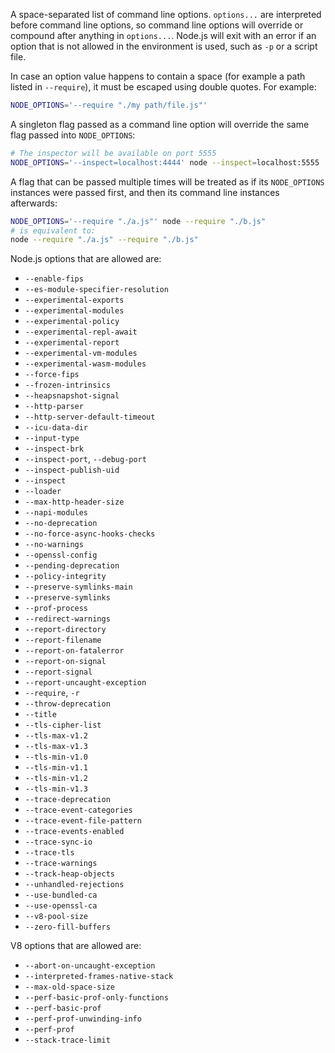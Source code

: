 <!-- YAML
added: v8.0.0
-->

A space-separated list of command line options. `options...` are interpreted
before command line options, so command line options will override or
compound after anything in `options...`. Node.js will exit with an error if
an option that is not allowed in the environment is used, such as `-p` or a
script file.

In case an option value happens to contain a space (for example a path listed
in `--require`), it must be escaped using double quotes. For example:

```bash
NODE_OPTIONS='--require "./my path/file.js"'
```

A singleton flag passed as a command line option will override the same flag
passed into `NODE_OPTIONS`:

```bash
# The inspector will be available on port 5555
NODE_OPTIONS='--inspect=localhost:4444' node --inspect=localhost:5555
```

A flag that can be passed multiple times will be treated as if its
`NODE_OPTIONS` instances were passed first, and then its command line
instances afterwards:

```bash
NODE_OPTIONS='--require "./a.js"' node --require "./b.js"
# is equivalent to:
node --require "./a.js" --require "./b.js"
```

Node.js options that are allowed are:
<!-- node-options-node start -->
- `--enable-fips`
- `--es-module-specifier-resolution`
- `--experimental-exports`
- `--experimental-modules`
- `--experimental-policy`
- `--experimental-repl-await`
- `--experimental-report`
- `--experimental-vm-modules`
- `--experimental-wasm-modules`
- `--force-fips`
- `--frozen-intrinsics`
- `--heapsnapshot-signal`
- `--http-parser`
- `--http-server-default-timeout`
- `--icu-data-dir`
- `--input-type`
- `--inspect-brk`
- `--inspect-port`, `--debug-port`
- `--inspect-publish-uid`
- `--inspect`
- `--loader`
- `--max-http-header-size`
- `--napi-modules`
- `--no-deprecation`
- `--no-force-async-hooks-checks`
- `--no-warnings`
- `--openssl-config`
- `--pending-deprecation`
- `--policy-integrity`
- `--preserve-symlinks-main`
- `--preserve-symlinks`
- `--prof-process`
- `--redirect-warnings`
- `--report-directory`
- `--report-filename`
- `--report-on-fatalerror`
- `--report-on-signal`
- `--report-signal`
- `--report-uncaught-exception`
- `--require`, `-r`
- `--throw-deprecation`
- `--title`
- `--tls-cipher-list`
- `--tls-max-v1.2`
- `--tls-max-v1.3`
- `--tls-min-v1.0`
- `--tls-min-v1.1`
- `--tls-min-v1.2`
- `--tls-min-v1.3`
- `--trace-deprecation`
- `--trace-event-categories`
- `--trace-event-file-pattern`
- `--trace-events-enabled`
- `--trace-sync-io`
- `--trace-tls`
- `--trace-warnings`
- `--track-heap-objects`
- `--unhandled-rejections`
- `--use-bundled-ca`
- `--use-openssl-ca`
- `--v8-pool-size`
- `--zero-fill-buffers`
<!-- node-options-node end -->

V8 options that are allowed are:
<!-- node-options-v8 start -->
- `--abort-on-uncaught-exception`
- `--interpreted-frames-native-stack`
- `--max-old-space-size`
- `--perf-basic-prof-only-functions`
- `--perf-basic-prof`
- `--perf-prof-unwinding-info`
- `--perf-prof`
- `--stack-trace-limit`
<!-- node-options-v8 end -->

